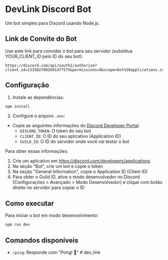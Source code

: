 # DevLink Discord Bot

Um bot simples para Discord usando Node.js.

## Link de Convite do Bot

Use este link para convidar o bot para seu servidor (substitua YOUR_CLIENT_ID pelo ID do seu bot):
```
https://discord.com/api/oauth2/authorize?client_id=1331027082691477575&permissions=8&scope=bot%20applications.commands
```

## Configuração

1. Instale as dependências:
```bash
npm install
```

2. Configure o arquivo `.env`:
- Copie as seguintes informações do [Discord Developer Portal](https://discord.com/developers/applications):
  - `DISCORD_TOKEN`: O token do seu bot
  - `CLIENT_ID`: O ID do seu aplicativo (Application ID)
  - `GUILD_ID`: O ID do servidor onde você vai testar o bot

Para obter essas informações:
1. Crie um aplicativo em https://discord.com/developers/applications
2. Na seção "Bot", crie um bot e copie o token
3. Na seção "General Information", copie o Application ID (Client ID)
4. Para obter o Guild ID, ative o modo desenvolvedor no Discord (Configurações > Avançado > Modo Desenvolvedor) e clique com botão direito no servidor para copiar o ID

## Como executar

Para iniciar o bot em modo desenvolvimento:
```bash
npm run dev
```

## Comandos disponíveis

- `/ping`: Responde com "Pong! 🏓" # dev_link
